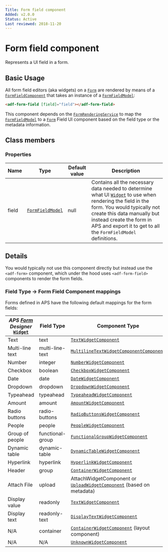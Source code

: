 ```yaml
---
Title: Form field component
Added: v2.0.0
Status: Active
Last reviewed: 2018-11-20
---
```


# Form field component

Represents a UI field in a form.

## Basic Usage

All form field editors (aka widgets) on a [`Form`](../../lib/process-services/task-list/models/form.model.ts) are rendered by means of a [`FormFieldComponent`](../core/form-field.component.md)
that takes an instance of a [`FormFieldModel`](../core/form-field.model.md):

```html
<adf-form-field [field]="field"></adf-form-field>
```

This component depends on the [`FormRenderingService`](../core/form-rendering.service.md) to map the [`FormFieldModel`](../core/form-field.model.md) to a [`Form`](../../lib/process-services/task-list/models/form.model.ts) Field UI component
based on the field type or the metadata information.

## Class members

### Properties

| Name | Type | Default value | Description |
| ---- | ---- | ------------- | ----------- |
| field | [`FormFieldModel`](../core/form-field.model.md) | null | Contains all the necessary data needed to determine what UI [`Widget`](../../e2e/pages/adf/process_services/widgets/widget.ts) to use when rendering the field in the form. You would typically not create this data manually but instead create the form in APS and export it to get to all the `FormFieldModel` definitions. |

## Details

You would typically not use this component directly but instead use the `<adf-form>` component, which under the hood
uses `<adf-form-field>` components to render the form fields.

### Field Type -> Form Field Component mappings

Forms defined in APS have the following default mappings for the form fields:

| _APS [Form](../../lib/process-services/task-list/models/form.model.ts) Designer_ [`Widget`](../../e2e/pages/adf/process_services/widgets/widget.ts) | Field Type | Component Type |
| --------------------------------------------------------------------------------------------------------------------------------------------------- | ---------- | -------------- |
| Text | text | [`TextWidgetComponent`](../../lib/core/form/components/widgets/text/text.widget.ts) |
| Multi-line text | multi-line-text | [`MultilineTextWidgetComponentComponent`](../../lib/core/form/components/widgets/multiline-text/multiline-text.widget.ts) |
| Number | integer | [`NumberWidgetComponent`](../../lib/core/form/components/widgets/number/number.widget.ts) |
| Checkbox | boolean | [`CheckboxWidgetComponent`](../../lib/core/form/components/widgets/checkbox/checkbox.widget.ts) |
| Date | date | [`DateWidgetComponent`](../../lib/core/form/components/widgets/date/date.widget.ts) |
| Dropdown | dropdown | [`DropdownWidgetComponent`](../../lib/core/form/components/widgets/dropdown/dropdown.widget.ts) |
| Typeahead | typeahead | [`TypeaheadWidgetComponent`](../../lib/core/form/components/widgets/typeahead/typeahead.widget.ts) |
| Amount | amount | [`AmountWidgetComponent`](../../lib/core/form/components/widgets/amount/amount.widget.ts) |
| Radio buttons | radio-buttons | [`RadioButtonsWidgetComponent`](../../lib/core/form/components/widgets/radio-buttons/radio-buttons.widget.ts) |
| People | people | [`PeopleWidgetComponent`](../../lib/core/form/components/widgets/people/people.widget.ts) |
| Group of people | functional-group | [`FunctionalGroupWidgetComponent`](../../lib/core/form/components/widgets/functional-group/functional-group.widget.ts) |
| Dynamic table | dynamic-table | [`DynamicTableWidgetComponent`](../../lib/core/form/components/widgets/dynamic-table/dynamic-table.widget.ts) |
| Hyperlink | hyperlink | [`HyperlinkWidgetComponent`](../../lib/core/form/components/widgets/hyperlink/hyperlink.widget.ts) |
| Header | group | [`ContainerWidgetComponent`](../../lib/core/form/components/widgets/container/container.widget.ts) |
| Attach File | upload | AttachWidgetComponent or [`UploadWidgetComponent`](../../lib/core/form/components/widgets/upload/upload.widget.ts) (based on metadata) |
| Display value | readonly | [`TextWidgetComponent`](../../lib/core/form/components/widgets/text/text.widget.ts) |
| Display text | readonly-text | [`DisplayTextWidgetComponent`](../../lib/core/form/components/widgets/display-text/display-text.widget.ts) |
| N/A | container | [`ContainerWidgetComponent`](../../lib/core/form/components/widgets/container/container.widget.ts) (layout component) |
| N/A | N/A | [`UnknownWidgetComponent`](../../lib/core/form/components/widgets/unknown/unknown.widget.ts) |
